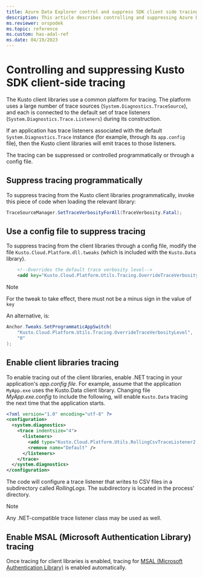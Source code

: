```yaml
---
title: Azure Data Explorer control and suppress SDK client side tracing - Azure Data Explorer
description: This article describes controlling and suppressing Azure Data Explorer SDK client-side tracing in Azure Data Explorer.
ms.reviewer: orspodek
ms.topic: reference
ms.custom: has-adal-ref
ms.date: 04/19/2023
---
```

# Controlling and suppressing Kusto SDK client-side tracing

The Kusto client libraries use a common platform for tracing. The platform uses a large number of trace sources (`System.Diagnostics.TraceSource`), and each is connected to the default set of trace listeners (`System.Diagnostics.Trace.Listeners`) during its construction.

If an application has trace listeners associated with the default `System.Diagnostics.Trace` instance
(for example, through its `app.config` file), then the Kusto client libraries will emit traces to those listeners.

The tracing can be suppressed or controlled programmatically or through a config file.

## Suppress tracing programmatically

To suppress tracing from the Kusto client libraries programmatically, invoke this piece of code when loading the relevant library:

```csharp
TraceSourceManager.SetTraceVerbosityForAll(TraceVerbosity.Fatal);
```

## Use a config file to suppress tracing

To suppress tracing from the client libraries through a config file, modify the file `Kusto.Cloud.Platform.dll.tweaks` (which is included with the `Kusto.Data` library).

```xml
    <!--Overrides the default trace verbosity level-->
    <add key="Kusto.Cloud.Platform.Utils.Tracing.OverrideTraceVerbosityLevel" value="0" />
```

> [!NOTE]
> For the tweak to take effect, there must not be a minus sign in the value of `key`

An alternative, is:

```csharp
Anchor.Tweaks.SetProgrammaticAppSwitch(
    "Kusto.Cloud.Platform.Utils.Tracing.OverrideTraceVerbosityLevel",
    "0"
);
```

## Enable client libraries tracing

To enable tracing out of the client libraries, enable .NET tracing in your application's *app.config file*. For example, assume that the application `MyApp.exe` uses the Kusto.Data client library. Changing file *MyApp.exe.config* to include the following, will enable `Kusto.Data` tracing the next time that the application starts.

```xml
<?xml version="1.0" encoding="utf-8" ?>
<configuration>
  <system.diagnostics>
    <trace indentsize="4">
      <listeners>
        <add type="Kusto.Cloud.Platform.Utils.RollingCsvTraceListener2, Kusto.Cloud.Platform" name="RollingCsvTraceListener" initializeData="RollingLogs" />
        <remove name="Default" />
      </listeners>
    </trace>
  </system.diagnostics>
</configuration>
```

The code will configure a trace listener that writes to CSV files in a subdirectory called *RollingLogs*. The subdirectory is located in the process' directory.

> [!NOTE]
> Any .NET-compatible trace listener class may be used as well.

## Enable MSAL (Microsoft Authentication Library) tracing

Once tracing for client libraries is enabled, tracing for [MSAL (Microsoft Authentication Library)](/azure/active-directory/develop/msal-overview) is enabled automatically.
